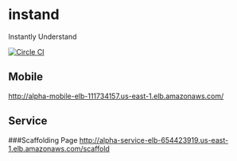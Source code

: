# instand
Instantly Understand

[![Circle CI](https://circleci.com/gh/fmaj7/instand/tree/master.svg?style=svg&circle-token=d59c1da8150052e5d0bd3bea1ac832e334c90cd7)](https://circleci.com/gh/fmaj7/instand/tree/master)

## Mobile
http://alpha-mobile-elb-111734157.us-east-1.elb.amazonaws.com/

## Service
###Scaffolding Page
http://alpha-service-elb-654423919.us-east-1.elb.amazonaws.com/scaffold
